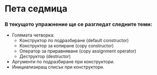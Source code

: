 # Пета седмица

### В текущото упражнение ще се разгледат следните теми:

- Голямата четворка:
  - Конструктор по подразбиране (default constructor)
  - Конструктор за копиране (copy constructor)
  - Оператор за приравняване (copy assignment operator)
  - Деструктор (destructor)
- Аргументи по подразбиране при конструктори.
- Инициализиращ списък при конструктори.
